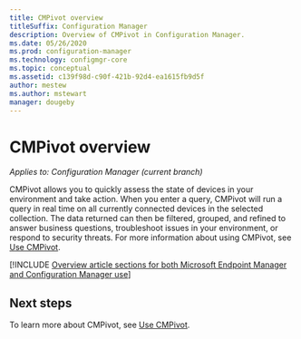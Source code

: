 ```yaml
---
title: CMPivot overview
titleSuffix: Configuration Manager
description: Overview of CMPivot in Configuration Manager.
ms.date: 05/26/2020
ms.prod: configuration-manager
ms.technology: configmgr-core
ms.topic: conceptual
ms.assetid: c139f98d-c90f-421b-92d4-ea1615fb9d5f
author: mestew
ms.author: mstewart 
manager: dougeby
---
```


# CMPivot overview

*Applies to: Configuration Manager (current branch)*

CMPivot allows you to quickly assess the state of devices in your environment and take action. When you enter a query, CMPivot will run a query in real time on all currently connected devices in the selected collection. The data returned can then be filtered, grouped, and refined to answer business questions, troubleshoot issues in your environment, or respond to security threats. For more information about using CMPivot, see [Use CMPivot](cmpivot.md).

[!INCLUDE [Overview article sections for both Microsoft Endpoint Manager and Configuration Manager use](includes/cmpivot-overview-shared.md)]


## Next steps

To learn more about CMPivot, see [Use CMPivot](cmpivot.md).


